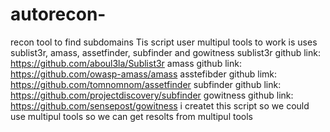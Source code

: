 # autorecon-
recon tool to find subdomains
Tis script user multipul tools to work 
is uses sublist3r, amass, assetfinder, subfinder and gowitness
sublist3r github link: https://github.com/aboul3la/Sublist3r
amass github link: https://github.com/owasp-amass/amass
asstefibder github limk: https://github.com/tomnomnom/assetfinder
subfinder github link: https://github.com/projectdiscovery/subfinder
gowitness github link: https://github.com/sensepost/gowitness
i createt this script so we could use multipul tools so we can get resolts from multipul tools
